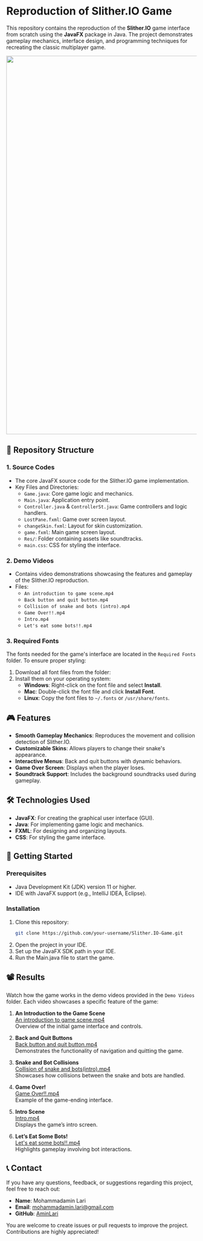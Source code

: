 # Reproduction of Slither.IO Game

This repository contains the reproduction of the **Slither.IO** game interface from scratch using the **JavaFX** package in Java. The project demonstrates gameplay mechanics, interface design, and programming techniques for recreating the classic multiplayer game.
<p> <img src="https://github.com/user-attachments/assets/0e09c46e-17cb-4ccf-b66e-268685047b56" width="1000"> </p> 

## 📂 Repository Structure
### 1. **Source Codes**
   - The core JavaFX source code for the Slither.IO game implementation.
   - Key Files and Directories:
     - `Game.java`: Core game logic and mechanics.
     - `Main.java`: Application entry point.
     - `Controller.java` & `ControllerSt.java`: Game controllers and logic handlers.
     - `LostPane.fxml`: Game over screen layout.
     - `changeSkin.fxml`: Layout for skin customization.
     - `game.fxml`: Main game screen layout.
     - `Res/`: Folder containing assets like soundtracks.
     - `main.css`: CSS for styling the interface.

### 2. **Demo Videos**
   - Contains video demonstrations showcasing the features and gameplay of the Slither.IO reproduction.
   - Files:
     - `An introduction to game scene.mp4`
     - `Back button and quit button.mp4`
     - `Collision of snake and bots (intro).mp4`
     - `Game Over!!.mp4`
     - `Intro.mp4`
     - `Let's eat some bots!!.mp4`

### 3. **Required Fonts**
The fonts needed for the game's interface are located in the `Required Fonts` folder. To ensure proper styling:

1. Download all font files from the folder:
2. Install them on your operating system:
   - **Windows**: Right-click on the font file and select **Install**.
   - **Mac**: Double-click the font file and click **Install Font**.
   - **Linux**: Copy the font files to `~/.fonts` or `/usr/share/fonts`.

## 🎮 Features

- **Smooth Gameplay Mechanics**: Reproduces the movement and collision detection of Slither.IO.
- **Customizable Skins**: Allows players to change their snake's appearance.
- **Interactive Menus**: Back and quit buttons with dynamic behaviors.
- **Game Over Screen**: Displays when the player loses.
- **Soundtrack Support**: Includes the background soundtracks used during gameplay.

## 🛠️ Technologies Used

- **JavaFX**: For creating the graphical user interface (GUI).
- **Java**: For implementing game logic and mechanics.
- **FXML**: For designing and organizing layouts.
- **CSS**: For styling the game interface.

## 🚀 Getting Started

### Prerequisites
- Java Development Kit (JDK) version 11 or higher.
- IDE with JavaFX support (e.g., IntelliJ IDEA, Eclipse).

### Installation
1. Clone this repository:
   ```bash
   git clone https://github.com/your-username/Slither.IO-Game.git

2. Open the project in your IDE.
3. Set up the JavaFX SDK path in your IDE.
4. Run the Main.java file to start the game.

## 📽️ Results
Watch how the game works in the demo videos provided in the `Demo Videos` folder. Each video showcases a specific feature of the game:

1. **An Introduction to the Game Scene**  
   [An introduction to game scene.mp4](./Demo%20Videos/An%20introduction%20to%20game%20scene.mp4)  
   Overview of the initial game interface and controls.

2. **Back and Quit Buttons**  
   [Back button and quit button.mp4](./Demo%20Videos/Back%20button%20and%20quit%20button.mp4)  
   Demonstrates the functionality of navigation and quitting the game.

3. **Snake and Bot Collisions**  
   [Collision of snake and bots(intro).mp4](./Demo%20Videos/Collision%20of%20snake%20and%20bots(intro).mp4)  
   Showcases how collisions between the snake and bots are handled.

4. **Game Over!**  
   [Game Over!!.mp4](./Demo%20Videos/Game%20Over!!.mp4)  
   Example of the game-ending interface.

5. **Intro Scene**  
   [Intro.mp4](./Demo%20Videos/Intro.mp4)  
   Displays the game’s intro screen.

6. **Let’s Eat Some Bots!**  
   [Let's eat some bots!!.mp4](./Demo%20Videos/Let's%20eat%20some%20bots!!.mp4)  
   Highlights gameplay involving bot interactions.

## 📞 Contact
If you have any questions, feedback, or suggestions regarding this project, feel free to reach out:

- **Name**: Mohammadamin Lari  
- **Email**: [mohammadamin.lari@gmail.com](mailto:mohammadamin.lari@gmail.com)  
- **GitHub**: [AminLari](https://github.com/aminlari)

You are welcome to create issues or pull requests to improve the project. Contributions are highly appreciated! 

